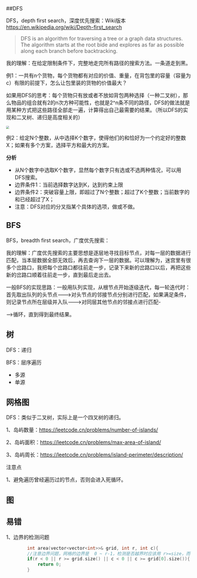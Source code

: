 ##DFS

DFS，depth first search，深度优先搜索：Wiki版本 https://en.wikipedia.org/wiki/Depth-first_search

> DFS is an algorithm for traversing a tree or a graph data structures. The algorithm starts at the root bide and explores as far as possible along each branch before backtracking.

我的理解：在给定限制条件下，完整地走完所有路径的搜索方法。一条道走到黑。



例1：一共有n个货物，每个货物都有对应的价值、重量，在背包里的容量（容量为c）有限的前提下，怎么让包里装的货物的价值最大？

如果用DFS的思考：每个货物只有放或者不放如背包两种选择（一种二叉树），那么物品的组合就有2的n次方种可能性，也就是2^n条不同的路径，DFS的做法就是用某种方式把这些路径全部走一遍，计算得出自己最需要的结果。（所以DFS的实现和二叉树、递归是高度相关的）

<img src="E:\master2\coding_notes\DSA\bfs_dfs.assets\Depth-First-Search.gif" style="zoom:50%;" />

例2：给定N个整数，从中选择K个数字，使得他们的和恰好为一个约定好的整数X；如果有多个方案，选择平方和最大的方案。

**分析**

- 从N个数字中选取K个数字，显然每个数字只有选或不选两种情况，可以用DFS搜索。
- 边界条件1：当前选择数字达到K，达到约束上限
- 边界条件2：突破容量上限，即超过了N个整数；超过了K个整数；当前数字的和已经超过了X；
- 注意：DFS对应的分叉指某个具体的选项，做或不做。



## BFS

BFS，breadth first search，广度优先搜索：

我的理解：广度优先搜索的主要思想是逐层地寻找目标节点，对每一层的数据进行匹配，当本层数据全部无效后，再去查询下一层的数据。可以理解为，迷宫里有很多个岔路口，我把每个岔路口都往前走一步，记录下来新的岔路口以后，再把这些新的岔路口顺着往前走一步，直到最后走出去。

一般BFS的实现思路：一般用队列实现，从根节点开始逐级迭代，每一轮迭代时：首先取出队列的头节点--->对头节点的邻接节点分别进行匹配，如果满足条件，则记录节点所在层级并入队--->对同层其他节点的邻接点进行匹配-

-->循环，直到得到最终结果。



## 树

DFS：递归





BFS：层序遍历

- 多源
- 单源



## 网格图

DFS：类似于二叉树，实际上是一个四叉树的递归。

1、岛屿数量：https://leetcode.cn/problems/number-of-islands/

2、岛屿面积：https://leetcode.cn/problems/max-area-of-island/

3、岛屿周长：https://leetcode.cn/problems/island-perimeter/description/

注意点

1、避免遍历曾经遍历过的节点，否则会进入死循环。



## 图







## 易错

1、边界的检测问题

```C++
    	int area(vector<vector<int>>& grid, int r, int c){
        //注意边界问题，网格的边界是  0 ~ r-1，检测是否越界时应该用 r>=size，而不是 > ，否则会陷入死循环
        if(r < 0 || r >= grid.size() || c < 0 || c >= grid[0].size()){
            return 0;
        }
```



































